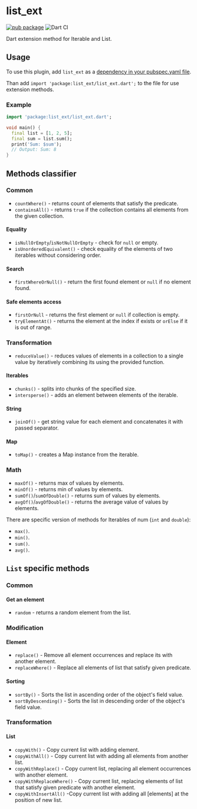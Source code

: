 # list_ext

[![pub package](https://img.shields.io/pub/v/list_ext)](https://pub.dartlang.org/packages/list_ext)
![Dart CI](https://github.com/Innim/dart_list_extensions/workflows/Dart%20CI/badge.svg?branch=master)

Dart extension method for Iterable and List.

## Usage
To use this plugin, add `list_ext` as a [dependency in your pubspec.yaml file](https://flutter.dev/platform-plugins/).

Than add `import 'package:list_ext/list_ext.dart';` to the file for use extension methods.

### Example

``` dart
import 'package:list_ext/list_ext.dart';

void main() {
  final list = [1, 2, 5];
  final sum = list.sum();
  print('Sum: $sum');
  // Output: Sum: 8
}
```

## Methods classifier

### Common

* `countWhere()` - returns count of elements that satisfy the predicate.
* `containsAll()` - returns `true` if the collection contains all elements from the given collection.

#### Equality
* `isNullOrEmpty`/`isNotNullOrEmpty` - check for `null` or empty.
* `isUnorderedEquivalent()` - check equality of the elements of two iterables without considering order.

#### Search
* `firstWhereOrNull()` - return the first found element or `null` if no element found.

#### Safe elements access
* `firstOrNull` -  returns the first element or `null` if collection is empty.
* `tryElementAt()` - returns the element at the index if exists or `orElse` if it is out of range.

### Transformation

* `reduceValue()` - reduces values of elements in a collection to a single value
by iteratively combining its using the provided function.

#### Iterables
* `chunks()` - splits into chunks of the specified size.
* `intersperse()` - adds an element between elements of the iterable.

#### String
* `joinOf()` - get string value for each element and concatenates it with passed separator.

#### Map
* `toMap()` - creates a Map instance from the iterable.

### Math

* `maxOf()` - returns max of values by elements.
* `minOf()` - returns min of values by elements.
* `sumOf()`/`sumOfDouble()` - returns sum of values by elements.
* `avgOf()`/`avgOfDouble()` - returns the average value of values by elements.

There are specific version of methods for Iterables of num (`int` and `double`):

* `max()`.
* `min()`.
* `sum()`.
* `avg()`.

## `List` specific methods

### Common

#### Get an element

* `random` -  returns a random element from the list.

### Modification

#### Element

* `replace()` - Remove all element occurrences and replace its with another element.
* `replaceWhere()` - Replace all elements of list that satisfy given predicate.

#### Sorting

* `sortBy()` - Sorts the list in ascending order of the object's field value.
* `sortByDescending()` - Sorts the list in descending order of the object's field value.

### Transformation

#### List

* `copyWith()` - Copy current list with adding element.
* `copyWithAll()` - Copy current list with adding all elements from another list.
* `copyWithReplace()` - Copy current list, replacing all element occurrences with another element.
* `copyWithReplaceWhere()` - Copy current list, replacing elements of list
that satisfy given predicate with another element.
* `copyWithInsertAll()` -Copy current list with adding all [elements] at the position of new list.